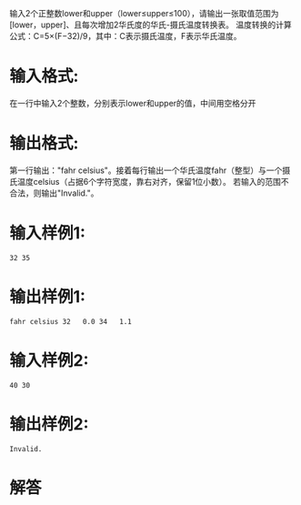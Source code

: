 输入2个正整数lower和upper（lower≤upper≤100），请输出一张取值范围为[lower，upper]、且每次增加2华氏度的华氏-摄氏温度转换表。
温度转换的计算公式：C=5×(F−32)/9，其中：C表示摄氏温度，F表示华氏温度。
# 输入格式:
在一行中输入2个整数，分别表示lower和upper的值，中间用空格分开
# 输出格式:
第一行输出："fahr celsius"。接着每行输出一个华氏温度fahr（整型）与一个摄氏温度celsius（占据6个字符宽度，靠右对齐，保留1位小数）。
若输入的范围不合法，则输出"Invalid."。
# 输入样例1:
`32 35`
# 输出样例1:
`fahr celsius
32   0.0
34   1.1`
# 输入样例2:
`40 30`
# 输出样例2:
`Invalid.`
# 解答
```python

```
